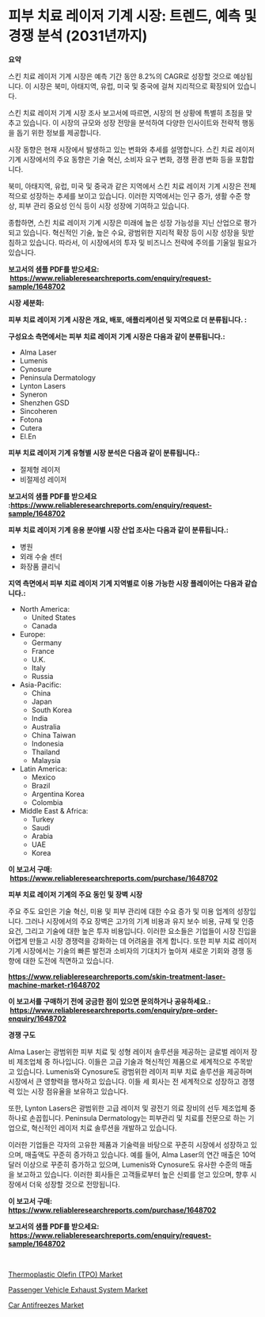 <p><h1>피부 치료 레이저 기계 시장: 트렌드, 예측 및 경쟁 분석 (2031년까지)</h1></p><p><strong>요약</strong></p>
<p><p>스킨 치료 레이저 기계 시장은 예측 기간 동안 8.2%의 CAGR로 성장할 것으로 예상됩니다. 이 시장은 북미, 아태지역, 유럽, 미국 및 중국에 걸쳐 지리적으로 확장되어 있습니다.</p><p>스킨 치료 레이저 기계 시장 조사 보고서에 따르면, 시장의 현 상황에 특별히 초점을 맞추고 있습니다. 이 시장의 규모와 성장 전망을 분석하여 다양한 인사이트와 전략적 행동을 돕기 위한 정보를 제공합니다.</p><p>시장 동향은 현재 시장에서 발생하고 있는 변화와 추세를 설명합니다. 스킨 치료 레이저 기계 시장에서의 주요 동향은 기술 혁신, 소비자 요구 변화, 경쟁 환경 변화 등을 포함합니다.</p><p>북미, 아태지역, 유럽, 미국 및 중국과 같은 지역에서 스킨 치료 레이저 기계 시장은 전체적으로 성장하는 추세를 보이고 있습니다. 이러한 지역에서는 인구 증가, 생활 수준 향상, 피부 관리 중요성 인식 등이 시장 성장에 기여하고 있습니다.</p><p>종합하면, 스킨 치료 레이저 기계 시장은 미래에 높은 성장 가능성을 지닌 산업으로 평가되고 있습니다. 혁신적인 기술, 높은 수요, 광범위한 지리적 확장 등이 시장 성장을 뒷받침하고 있습니다. 따라서, 이 시장에서의 투자 및 비즈니스 전략에 주의를 기울일 필요가 있습니다.</p></p>
<p><strong>보고서의 샘플 PDF를 받으세요: &nbsp;<a href="https://www.reliableresearchreports.com/enquiry/request-sample/1648702">https://www.reliableresearchreports.com/enquiry/request-sample/1648702</a></strong></p>
<p><strong>시장 세분화:</strong></p>
<p><strong> 피부 치료 레이저 기계 시장은 개요, 배포, 애플리케이션 및 지역으로 더 분류됩니다. :</strong></p>
<p><strong>구성요소 측면에서는 피부 치료 레이저 기계 시장은 다음과 같이 분류됩니다.:</strong></p>
<p><ul><li>Alma Laser</li><li>Lumenis</li><li>Cynosure</li><li>Peninsula Dermatology</li><li>Lynton Lasers</li><li>Syneron</li><li>Shenzhen GSD</li><li>Sincoheren</li><li>Fotona</li><li>Cutera</li><li>El.En</li></ul></p>
<p><strong> 피부 치료 레이저 기계 유형별 시장 분석은 다음과 같이 분류됩니다.:</strong></p>
<p><ul><li>절제형 레이저</li><li>비절제성 레이저</li></ul></p>
<p><strong>보고서의 샘플 PDF를 받으세요 :<a href="https://www.reliableresearchreports.com/enquiry/request-sample/1648702">https://www.reliableresearchreports.com/enquiry/request-sample/1648702</a></strong></p>
<p><strong> 피부 치료 레이저 기계 응용 분야별 시장 산업 조사는 다음과 같이 분류됩니다.:</strong></p>
<p><ul><li>병원</li><li>외래 수술 센터</li><li>화장품 클리닉</li></ul></p>
<p><strong>지역 측면에서 피부 치료 레이저 기계 지역별로 이용 가능한 시장 플레이어는 다음과 같습니다.:</strong></p>
<p><ul>
    <li>
        North America:
        <ul>
            <li>United States</li>
            <li>Canada</li>
        </ul>
    </li>
    <li>
        Europe:
        <ul>
            <li>Germany</li>
            <li>France</li>
            <li>U.K.</li>
            <li>Italy</li>
            <li>Russia</li>
        </ul>
    </li>
    <li>
        Asia-Pacific:
        <ul>
            <li>China</li>
            <li>Japan</li>
            <li>South Korea</li>
            <li>India</li>
            <li>Australia</li>
            <li>China Taiwan</li>
            <li>Indonesia</li>
            <li>Thailand</li>
            <li>Malaysia</li>
        </ul>
    </li>
    <li>
        Latin America:
        <ul>
            <li>Mexico</li>
            <li>Brazil</li>
            <li>Argentina Korea</li>
            <li>Colombia</li>
        </ul>
    </li>
    <li>
        Middle East & Africa:
        <ul>
            <li>Turkey</li>
            <li>Saudi</li>
            <li>Arabia</li>
            <li>UAE</li>
            <li>Korea</li>
        </ul>
    </li>
    </ul></p>
<p><strong>이 보고서 구매: &nbsp;<a href="https://www.reliableresearchreports.com/purchase/1648702">https://www.reliableresearchreports.com/purchase/1648702</a></strong></p>
<p><strong>피부 치료 레이저 기계의 주요 동인 및 장벽 시장</strong></p>
<p><p>주요 주도 요인은 기술 혁신, 미용 및 피부 관리에 대한 수요 증가 및 미용 업계의 성장입니다. 그러나 시장에서의 주요 장벽은 고가의 기계 비용과 유지 보수 비용, 규제 및 인증 요건, 그리고 기술에 대한 높은 투자 비용입니다. 이러한 요소들은 기업들이 시장 진입을 어렵게 만들고 시장 경쟁력을 강화하는 데 어려움을 겪게 합니다. 또한 피부 치료 레이저 기계 시장에서는 기술의 빠른 발전과 소비자의 기대치가 높아져 새로운 기회와 경쟁 동향에 대한 도전에 직면하고 있습니다.</p></p>
<p><strong><a href="https://www.reliableresearchreports.com/skin-treatment-laser-machine-market-r1648702">https://www.reliableresearchreports.com/skin-treatment-laser-machine-market-r1648702</a></strong></p>
<p><strong>이 보고서를 구매하기 전에 궁금한 점이 있으면 문의하거나 공유하세요.: &nbsp;<a href="https://www.reliableresearchreports.com/enquiry/pre-order-enquiry/1648702">https://www.reliableresearchreports.com/enquiry/pre-order-enquiry/1648702</a></strong></p>
<p><strong>경쟁 구도</strong></p>
<p><p>Alma Laser는 광범위한 피부 치료 및 성형 레이저 솔루션을 제공하는 글로벌 레이저 장비 제조업체 중 하나입니다. 이들은 고급 기술과 혁신적인 제품으로 세계적으로 주목받고 있습니다. Lumenis와 Cynosure도 광범위한 레이저 피부 치료 솔루션을 제공하며 시장에서 큰 영향력을 행사하고 있습니다. 이들 세 회사는 전 세계적으로 성장하고 경쟁력 있는 시장 점유율을 보유하고 있습니다.</p><p>또한, Lynton Lasers은 광범위한 고급 레이저 및 광전기 의료 장비의 선두 제조업체 중 하나로 손꼽힙니다. Peninsula Dermatology는 피부관리 및 치료를 전문으로 하는 기업으로, 혁신적인 레이저 치료 솔루션을 개발하고 있습니다.</p><p>이러한 기업들은 각자의 고유한 제품과 기술력을 바탕으로 꾸준히 시장에서 성장하고 있으며, 매출액도 꾸준히 증가하고 있습니다. 예를 들어, Alma Laser의 연간 매출은 10억 달러 이상으로 꾸준히 증가하고 있으며, Lumenis와 Cynosure도 유사한 수준의 매출을 보고하고 있습니다. 이러한 회사들은 고객들로부터 높은 신뢰를 얻고 있으며, 향후 시장에서 더욱 성장할 것으로 전망됩니다.</p></p>
<p><strong>이 보고서 구매: &nbsp; <a href="https://www.reliableresearchreports.com/purchase/1648702">https://www.reliableresearchreports.com/purchase/1648702</a></strong></p>
<p><strong>보고서의 샘플 PDF를 받으세요: &nbsp;<a href="https://www.reliableresearchreports.com/enquiry/request-sample/1648702">https://www.reliableresearchreports.com/enquiry/request-sample/1648702</a></strong><strong></strong></p>
<p>&nbsp;</p>
<p><p><a href="https://www.linkedin.com/pulse/thermoplastic-olefin-tpo-market-insights-players-forecast-till-o2aae?trackingId=vlQMt4rikel8cr2lyfxQQg%3D%3D">Thermoplastic Olefin (TPO) Market</a></p><p><a href="https://www.linkedin.com/pulse/passenger-vehicle-exhaust-system-market-comprehensive-8lgle?trackingId=hY7bRyGhHwRt6ZojPMq8SQ%3D%3D">Passenger Vehicle Exhaust System Market</a></p><p><a href="https://www.linkedin.com/pulse/car-antifreezes-market-size-global-industry-overview-qmzre?trackingId=tRMIsm2kbcqOxlVBga1MyA%3D%3D">Car Antifreezes Market</a></p></p>